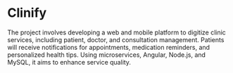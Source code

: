 # Clinify
The project involves developing a web and mobile platform to digitize clinic services, including patient, doctor, and consultation management. Patients will receive notifications for appointments, medication reminders, and personalized health tips. Using microservices, Angular, Node.js, and MySQL, it aims to enhance service quality.
